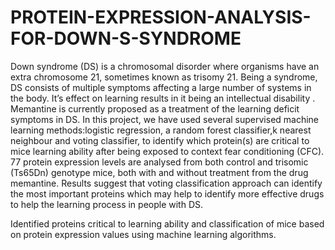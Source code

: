 # PROTEIN-EXPRESSION-ANALYSIS-FOR-DOWN-S-SYNDROME
  Down syndrome (DS) is a chromosomal disorder where organisms have an extra chromosome 21, sometimes known as trisomy 21. Being a syndrome, DS consists of multiple symptoms affecting a large number of systems in the body. It’s effect on learning results in it being an intellectual disability . Memantine is currently proposed as a treatment of the learning deficit symptoms in DS. In this project, we have used several supervised machine learning methods:logistic regression, a random forest classifier,k nearest neighbour and voting classifier, to identify which protein(s) are critical to mice learning ability after being exposed to context fear conditioning (CFC). 77 protein expression levels are analysed from both control and trisomic (Ts65Dn) genotype mice, both with and without treatment from the drug memantine. Results suggest that voting classification approach can identify the most important proteins which may help to identify more effective drugs to help the learning process in people with DS.
  
  Identified proteins critical to learning ability and classification of mice based on protein expression values using machine learning algorithms.
